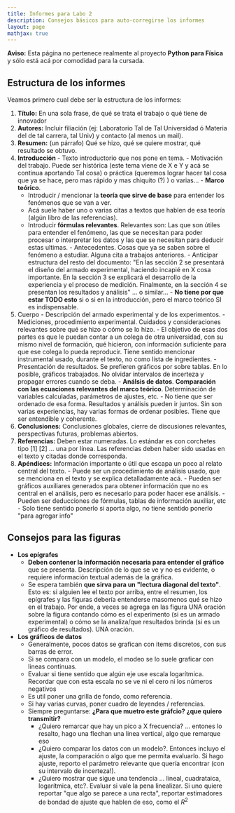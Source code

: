 ```yaml
---
title: Informes para Labo 2
description: Consejos básicos para auto-corregirse los informes
layout: page
mathjax: true
---
```


<div class="alert alert-danger" role="alert" >
  <strong>Aviso:</strong> Esta página no pertenece realmente al proyecto <strong>Python para Física</strong> y sólo está acá por comodidad para la cursada.
</div>


## Estructura de los informes

Veamos primero cual debe ser la estructura de los informes:

  1. **Título:** En una sola frase, de qué se trata el trabajo o qué tiene de innovador
  2. **Autores:** Incluir filiación (ej: Laboratorio Tal de Tal Universidad ó Materia del de tal carrera, tal Univ) y contacto (al menos un mail).
  3. **Resumen:** (un párrafo) Qué se hizo, qué se quiere mostrar, qué resultado se obtuvo.
  4. **Introducción**
    - Texto introductorio que nos pone en tema.
    - Motivación del trabajo. Puede ser histórica (este tema viene de X e Y y acá se continua aportando Tal cosa) o práctica (queremos lograr hacer tal cosa que ya se hace, pero mas rápido y mas chiquito (?) ) o varias...
    -  **Marco teórico**.
      - Introducir / mencionar la **teoría que sirve de base** para entender los fenómenos que se van a ver.
      - Acá suele haber uno o varias citas a textos que hablen de esa teoría (algún libro de las referencias).
      - Introducir **fórmulas relevantes**. Relevantes son: Las que son útiles para entender el fenómeno, las que se necesitan para poder procesar o interpretar los datos y las que se necesitan para deducir estas ultimas.
    - Antecedentes. Cosas que ya se saben sobre el fenómeno a estudiar. Alguna cita a trabajos anteriores.
    - Anticipar estructura del resto del documento: "En las sección 2 se presentará el diseño del armado experimental, haciendo incapié en X cosa importante. En la sección 3 se explicará el desarrollo de la experiencia y el proceso de medición. Finalmente, en la sección 4 se presentan los resultados y análisis" ... o similar...
    - **No tiene por que estar TODO esto** si o si en la introducción, pero el marco teórico SI es indispensable.
  5. Cuerpo
    - Descripción del armado experimental y de los experimentos.
    - Mediciones, procedimiento experimental. Cuidados y consideraciones relevantes sobre qué se hizo o cómo se lo hizo.
    - El objetivo de esas dos partes es que le puedan contar a un colega de otra universidad, con su mismo nivel de formación, qué hicieron, con información suficiente para que ese colega lo pueda reproducir. Tiene sentido mencionar instrumental usado, durante el texto, no como lista de ingredientes.
    - Presentación de resultados. Se prefieren gráficos por sobre tablas. En lo posible, gráficos trabajados. No olvidar intervalos de incerteza y propagar errores cuando se deba.
    - **Análsis de datos**. **Comparación con las ecuaciones relevantes del marco teórico**. Determinación de variables calculadas, parámetros de ajustes, etc.
    - No tiene que ser ordenado de esa forma. Resultados y análisis pueden ir juntos. Sin son varias experiencias, hay varias formas de ordenar posibles. Tiene que ser entendible y coherente.
  6. **Conclusiones:** Conclusiones globales, cierre de discusiones relevantes, perspectivas futuras, problemas abiertos.
  7. **Referencias:** Deben estar numeradas. Lo estándar es con corchetes tipo [1]  [2]  ... una por línea. Las referencias deben haber sido usadas en el texto y citadas donde corresponda.
  8. **Apéndices:** Información importante o útil que escapa un poco al relato central del texto.
    - Puede ser un procedimiento de análisis usado, que se menciona en el texto y se explica detalladamente acá.
    - Pueden ser gráficos auxiliares generados para obtener información que no es central en el análisis, pero es necesario para poder hacer ese análisis.
    - Pueden ser deducciones de fórmulas, tablas de información auxiliar, etc
    - Solo tiene sentido ponerlo si aporta algo, no tiene sentido ponerlo "para agregar info"


## Consejos para las figuras

  - **Los epígrafes**
    - **Deben contener la información necesaria para entender el gráfico** que se presenta. Descripción de lo que se ve y no es evidente, o requiere información textual además de la gráfica.
    - Se espera también **que sirva para un "lectura diagonal del texto"**. Esto es: si alguien lee el texto por arriba, entre el resumen, los epígrafes y las figuras debería entenderse masomenos qué se hizo en el trabajo. Por ende, a veces se agrega en las figura UNA oración sobre la figura contando cómo es el experimento (si es un armado experimental) o cómo se la analiza/que resultados brinda (si es un gráfico de resultados). UNA oración.
  - **Los gráficos de datos**
    - Generalmente, pocos datos se grafican con items discretos, con sus barras de error.
    - Si se compara con un modelo, el modeo se lo suele graficar con lineas continuas.
    - Evaluar si tiene sentido que algún eje use escala logarítmica. Recordar que con esta escala no se ve ni el cero ni los números negativos
    - Es util poner una grilla de fondo, como referencia.
    - Si hay varias curvas, poner cuadro de leyendes / referencias.
    - Siempre preguntarse: **¿Para que muetro este gráfcio? ¿que quiero transmitir?**
      - ¿Quiero remarcar que hay un pico a X frecuencia? ... entones lo resalto, hago una flechan una linea vertical, algo que remarque eso
      - ¿Quiero comparar los datos con un modelo?. Entonces incluyo el ajuste, la comparación o algo que me permita evaluarlo. Si hago ajuste, reporto el parámetro relevante que quería encontrar (con su intervalo de incerteza!).
      - ¿Quiero mostrar que sigue una tendencia ... lineal, cuadrataica, logarítmica, etc?. Evaluar si vale la pena linealizar. Si uno quiere reportar "que algo se parece a una recta", reportar estimadores de bondad de ajuste que hablen de eso, como el $R ^2$
